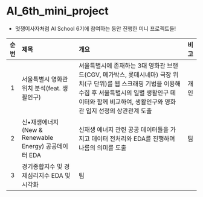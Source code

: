 # AI_6th_mini_project
* 멋쟁이사자처럼 AI School 6기에 참여하는 동안 진행한 미니 프로젝트들!

|순번|제목|개요|비고|
|:---:|:---|:---|:---:|
|1|서울특별시 영화관 위치 분석(feat. 생활인구)|서울특별시에 존재하는 3대 영화관 브랜드(CGV, 메가박스, 롯데시네마) 극장 위치(구 단위)를 웹 스크래핑 기법을 이용해 수집 후 서울특별시의 일별 생활인구 데이터와 함께 비교하여, 생활인구와 영화관 입지 선정의 상관관계 도출|개인|
|2|신•재생에너지(New & Renewable Energy) 공공데이터 EDA|신재생 에너지 관련 공공 데이터들을 가지고 데이터 전처리와 EDA를 진행하며 나름의 의미를 도출|팀|
|3|경기종합지수 및 경제심리지수 EDA 및 시각화|팀|
